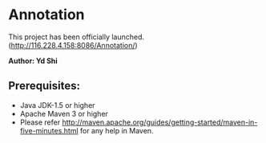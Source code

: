 # Annotation
 
This project has been officially launched.(http://116.228.4.158:8086/Annotation/)

**Author: Yd Shi**

Prerequisites:
---------------
*	Java JDK-1.5 or higher
*	Apache Maven 3 or higher
*	Please refer http://maven.apache.org/guides/getting-started/maven-in-five-minutes.html for any help in Maven.



